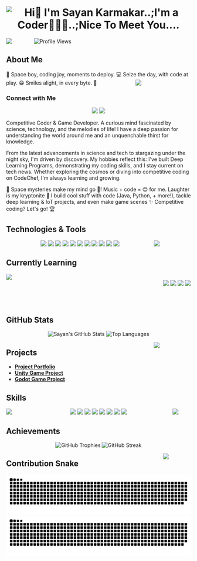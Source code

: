 <h1 align="center">
  <picture>
    <source media="(prefers-color-scheme: dark)" srcset="https://readme-typing-svg.herokuapp.com?color=ffffff&lines=Hi👋+I'm+Sayan+Karmakar..;I'm+a+Coder+👩🏻‍💻..;Nice+To+Meet+You+....">
    <source media="(prefers-color-scheme: light)" srcset="https://readme-typing-svg.herokuapp.com?color=000000&lines=Hi👋+I'm+Sayan+Karmakar..;I'm+a+Coder+👩🏻‍💻..;Nice+To+Meet+You+....">
    <img alt="Hi👋 I'm Sayan Karmakar..;I'm a Coder👩🏻‍💻..;Nice To Meet You...." src="https://readme-typing-svg.herokuapp.com?color=000000&lines=Hi👋+I'm+Sayan+Karmakar..;I'm+a+Coder+👩🏻‍💻..;Nice+To+Meet+You+....">
  </picture>
</h1>

<img src="https://media3.giphy.com/media/v1.Y2lkPTc5MGI3NjExcTJpeWpzNzFram14b3RpdmpmYmFsdGFtZDY5ZzQzeDdjYnRudHljbSZlcD12MV9pbnRlcm5hbF9naWZfYnlfaWQmY3Q9cw/X8WXNdX1neJXhwJc4W/giphy.webp" width="15%" align="left">

![Profile Views](https://komarev.com/ghpvc/?username=Sayan-Dev731&color=brightgreen)

## About Me
🚀 Space boy, coding joy, moments to deploy. 💻 Seize the day, with code at play. 😁 Smiles alight, in every byte. 💾
<img src="https://media4.giphy.com/media/v1.Y2lkPTc5MGI3NjExY290cDNzMXJvczg2ZzR1dThuaG5xaTV0d3RoYWFpa3dqaHYwYzA4ayZlcD12MV9pbnRlcm5hbF9naWZfYnlfaWQmY3Q9cw/lINRJmPp5n4fMjCm9B/giphy.webp" width="30%" align="right">

### Connect with Me
<p align="center">
  <a href="https://www.linkedin.com/in/sayan-karmakar-01239a242"><img src="https://img.shields.io/badge/-LinkedIn-0077B5?style=for-the-badge&logo=LinkedIn&logoColor=white" /></a>
  <a href="mailto:sayancodder731@gmail.com"><img src="https://img.shields.io/badge/-Email-D14836?style=for-the-badge&logo=Gmail&logoColor=white" /></a>
</p>

Competitive Coder & Game Developer. A curious mind fascinated by science, technology, and the melodies of life! I have a deep passion for understanding the world around me and an unquenchable thirst for knowledge.

From the latest advancements in science and tech to stargazing under the night sky, I'm driven by discovery. My hobbies reflect this: I've built Deep Learning Programs, demonstrating my coding skills, and I stay current on tech news. Whether exploring the cosmos or diving into competitive coding on CodeChef, I'm always learning and growing.

🌌 Space mysteries make my mind go 🤔! Music + code = 😊 for me. Laughter is my kryptonite 🤣 I build cool stuff with code (Java, Python, + more!), tackle deep learning & IoT projects, and even make game scenes ✨ Competitive coding? Let's go! 🏆

## Technologies & Tools
<img src="https://media0.giphy.com/media/v1.Y2lkPTc5MGI3NjExMmt4bTdybDM4d25pY2s1OXE2M2c0ZTQzN2J3ajJ1MTR1bDV3Y2RoaiZlcD12MV9pbnRlcm5hbF9naWZfYnlfaWQmY3Q9cw/kH1DBkPNyZPOk0BxrM/giphy.webp" width="20%" align="right">
<p align="center">
  <img src="https://img.shields.io/badge/-C++-00599C?style=for-the-badge&logo=c%2B%2B&logoColor=white" />
  <img src="https://img.shields.io/badge/-Python-3776AB?style=for-the-badge&logo=Python&logoColor=white" />
  <img src="https://img.shields.io/badge/-Java-007396?style=for-the-badge&logo=Java&logoColor=white" />
  <img src="https://img.shields.io/badge/-C%23-239120?style=for-the-badge&logo=C-Sharp&logoColor=white" />
  <img src="https://img.shields.io/badge/-GDScript-478CBF?style=for-the-badge&logo=Godot-Engine&logoColor=white" />
  <img src="https://img.shields.io/badge/-Unity-000000?style=for-the-badge&logo=Unity&logoColor=white" />
  <img src="https://img.shields.io/badge/-Godot-478CBF?style=for-the-badge&logo=Godot-Engine&logoColor=white" />
  <img src="https://img.shields.io/badge/-TensorFlow-FF6F00?style=for-the-badge&logo=TensorFlow&logoColor=white" />
  <img src="https://img.shields.io/badge/-Microsoft%20Azure-0089D6?style=for-the-badge&logo=Microsoft%20Azure&logoColor=white" />
  <img src="https://img.shields.io/badge/-Docker-2496ED?style=for-the-badge&logo=Docker&logoColor=white" />
  <img src="https://img.shields.io/badge/-Git-F05032?style=for-the-badge&logo=Git&logoColor=white" />
</p>

## Currently Learning
<img src="https://media2.giphy.com/media/v1.Y2lkPTc5MGI3NjExYzN5ZjBpZXJ3ZGZ5NzE1eGI0cXkwZHU1OGw5bzgyOWh3Z2VtMWJxZSZlcD12MV9pbnRlcm5hbF9naWZfYnlfaWQmY3Q9cw/IdyAQJVN2kVPNUrojM/giphy.webp" width="10%" align="left">
<p align="right"><br>
  <img src="https://img.shields.io/badge/-Generative%20AI-FF6F00?style=for-the-badge&logo=TensorFlow&logoColor=white" />
  <img src="https://img.shields.io/badge/-Advanced%20Computer%20Vision-3776AB?style=for-the-badge&logo=Python&logoColor=white" />
  <img src="https://img.shields.io/badge/-NLP-3776AB?style=for-the-badge&logo=Python&logoColor=white" />
  <img src="https://img.shields.io/badge/-Microsoft%20Azure%20Machine%20Learning-0089D6?style=for-the-badge&logo=Microsoft%20Azure&logoColor=white" />
</p><br><br>

## GitHub Stats
<p align="center">
  <img src="https://github-readme-stats.vercel.app/api?username=Sayan-Dev731&show_icons=true&theme=radical" alt="Sayan's GitHub Stats" />
  <img src="https://github-readme-stats.vercel.app/api/top-langs/?username=Sayan-Dev731&layout=compact&theme=radical" alt="Top Languages" width="38%"/>
</p>
<img src="https://media2.giphy.com/media/v1.Y2lkPTc5MGI3NjExYnlxZDhkeXg2aTBwN2o1bm1yNDYwY3Nmb29hMTVlcXZ0YXhoMjVuYiZlcD12MV9pbnRlcm5hbF9naWZfYnlfaWQmY3Q9cw/z0hUv6bpBWUUOtShDf/giphy.webp" width="20%" align="right">

## Projects
- [**Project Portfolio**](https://sayan-dev731.github.io/MyWebsite/)
- [**Unity Game Project**](https://github.com/Sayan-Dev731/unity-game-project)
- [**Godot Game Project**](https://github.com/Sayan-Dev731/godot-game-project)

## Skills
<p align="center">
<img src="https://media3.giphy.com/media/v1.Y2lkPTc5MGI3NjExdDBmOGE2YWVleDFyYjYxejcwbW1jamYxZWFybWlxOTYxaTNrZmo0ZCZlcD12MV9pbnRlcm5hbF9naWZfYnlfaWQmY3Q9cw/LMt9638dO8dftAjtco/giphy.webp" width="10%" align="left">
  <img src="https://media3.giphy.com/media/v1.Y2lkPTc5MGI3NjExbjJjbWJtbng0cmNzbzVjOXJ4bHVhcmhxMXRtMXNuNWgycHRtYnBrMCZlcD12MV9pbnRlcm5hbF9naWZfYnlfaWQmY3Q9cw/SU2ic3wTfuC6JhD1lA/giphy.webp" width="10%" align="right">
  <img src="https://img.shields.io/badge/-Computer%20Vision-3776AB?style=for-the-badge&logo=Python&logoColor=white" />
  <img src="https://img.shields.io/badge/-NLP-3776AB?style=for-the-badge&logo=Python&logoColor=white" />
  <img src="https://img.shields.io/badge/-Deep%20Learning-FF6F00?style=for-the-badge&logo=TensorFlow&logoColor=white" />
  <img src="https://img.shields.io/badge/-Python-3776AB?style=for-the-badge&logo=Python&logoColor=white" />
  <img src="https://img.shields.io/badge/-C++-00599C?style=for-the-badge&logo=c%2B%2B&logoColor=white" />
  <img src="https://img.shields.io/badge/-Java-007396?style=for-the-badge&logo=Java&logoColor=white" />
  <img src="https://img.shields.io/badge/-C%23-239120?style=for-the-badge&logo=C-Sharp&logoColor=white" />
  <img src="https://img.shields.io/badge/-GDScript-478CBF?style=for-the-badge&logo=Godot-Engine&logoColor=white" />
</p>

## Achievements
<p align="center">
  <img src="https://github-profile-trophy.vercel.app/?username=Sayan-Dev731&theme=onedark&no-frame=true&row=1&column=6" alt="GitHub Trophies" />
  <img src="https://github-readme-streak-stats.herokuapp.com/?user=Sayan-Dev731&theme=radical" alt="GitHub Streak" />
</p>
<img src="https://media0.giphy.com/media/v1.Y2lkPTc5MGI3NjExZjd0YzU0MG1rd2tjMDFjb3k2M3JlNWp2ZHJuMGxxcmZwc2VhOWsxcSZlcD12MV9pbnRlcm5hbF9naWZfYnlfaWQmY3Q9cw/pd0HQOQN71YHtkXSu3/giphy.webp" width="15%" align="right">

## Contribution Snake
![GitHub Snake Light](https://raw.githubusercontent.com/Platane/snk/output/github-contribution-grid-snake.svg#gh-light-mode-only)
![GitHub Snake Dark](https://raw.githubusercontent.com/Platane/snk/output/github-contribution-grid-snake-dark.svg#gh-dark-mode-only)
